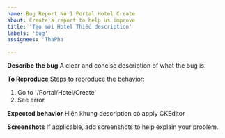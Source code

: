 ```yaml
---
name: Bug Report No 1 Portal Hotel Create
about: Create a report to help us improve
title: 'Tạo mới Hotel Thiếu description'
labels: 'bug'
assignees: 'ThaPha'

---
```


**Describe the bug**
A clear and concise description of what the bug is.

**To Reproduce**
Steps to reproduce the behavior:
1. Go to '/Portal/Hotel/Create'
4. See error

**Expected behavior**
Hiện khung description có apply CKEditor

**Screenshots**
If applicable, add screenshots to help explain your problem.